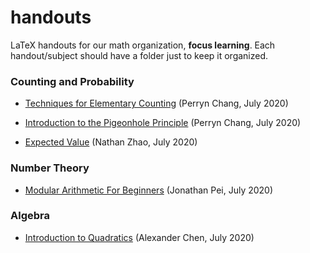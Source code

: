 # handouts
LaTeX handouts for our math organization, **focus learning**.
Each handout/subject should have a folder just to keep it organized.  

### Counting and Probability

- [Techniques for Elementary Counting](https://github.com/focus-learning/handouts/blob/master/counting/elementary-counting/Techniques_for_Elementary_Counting.pdf) (Perryn Chang, July 2020)

- [Introduction to the Pigeonhole Principle](https://github.com/focus-learning/handouts/blob/master/counting/Intermediate%20Counting/Introduction_to_the_Pigeonhole_Principle.pdf) (Perryn Chang, July 2020)

- [Expected Value](https://github.com/focus-learning/handouts/blob/master/counting/expected-value/expected-value.pdf) (Nathan Zhao, July 2020)

### Number Theory

- [Modular Arithmetic For Beginners](https://github.com/focus-learning/handouts/blob/master/Number%20Theory/modular_arithmetic_beg/modular_arithmetic.pdf) (Jonathan Pei, July 2020)

### Algebra

- [Introduction to Quadratics](https://github.com/focus-learning/handouts/blob/master/algebra/intro-to-quadratics/intro-to-quadratics.pdf) (Alexander Chen, July 2020)
